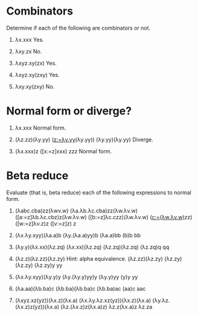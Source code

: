 # Combinators

Determine if each of the following are combinators or not.

1. λx.xxx
Yes.

2. λxy.zx
No.

3. λxyz.xy(zx)
Yes.

4. λxyz.xy(zxy)
Yes.

5. λxy.xy(zxy)
No.

# Normal form or diverge?

1. λx.xxx
Normal form.

2. (λz.zz)(λy.yy)
([z:=λy.yy](λy.yy)(λy.yy))
(λy.yy)(λy.yy)
Diverge.

3. (λx.xxx)z
([x:=z]xxx)
zzz
Normal form.

# Beta reduce

Evaluate (that is, beta reduce) each of the following expressions to normal form.

1. (λabc.cba)zz(λwv.w)
(λa.λb.λc.cba)zz(λw.λv.w)
([a:=z]λb.λc.cbz)z(λw.λv.w)
([b:=z]λc.czz)(λw.λv.w)
([c:=(λw.λv.w)](λw.λv.w)zz)
([w:=z]λv.z)z
([v:=z]z)
z

2. (λx.λy.xyy)(λa.a)b
(λy.(λa.a)yy)b
(λa.a)bb
(b)b
bb

3. (λy.y)(λx.xx)(λz.zq)
(λx.xx)(λz.zq)
(λz.zq)(λz.zq)
(λz.zq)q
qq

4. (λz.z)(λz.zz)(λz.zy) Hint: alpha equivalence.
(λz.zz)(λz.zy)
(λz.zy)(λz.zy)
(λz.zy)y
yy

5. (λx.λy.xyy)(λy.y)y
(λy.(λy.y)yy)y
(λy.y)yy
(y)y
yy

6. (λa.aa)(λb.ba)c
(λb.ba)(λb.ba)c
(λb.ba)ac
(aa)c
aac

7. (λxyz.xz(yz))(λx.z)(λx.a)
(λx.λy.λz.xz(yz))(λx.z)(λx.a)
(λy.λz.(λx.z)z(yz))(λx.a)
(λz.(λx.z)z(λx.a)z)
λz.z(λx.a)z
λz.za

